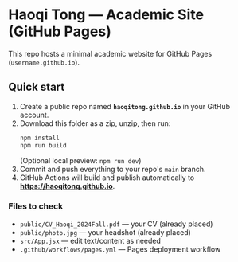 # Haoqi Tong — Academic Site (GitHub Pages)

This repo hosts a minimal academic website for GitHub Pages (`username.github.io`).

## Quick start
1. Create a public repo named **`haoqitong.github.io`** in your GitHub account.
2. Download this folder as a zip, unzip, then run:
   ```bash
   npm install
   npm run build
   ```
   (Optional local preview: `npm run dev`)
3. Commit and push everything to your repo's `main` branch.
4. GitHub Actions will build and publish automatically to **https://haoqitong.github.io**.

### Files to check
- `public/CV_Haoqi_2024Fall.pdf` — your CV (already placed)
- `public/photo.jpg` — your headshot (already placed)
- `src/App.jsx` — edit text/content as needed
- `.github/workflows/pages.yml` — Pages deployment workflow
